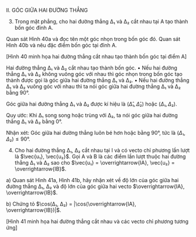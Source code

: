 II. GÓC GIỮA HAI ĐƯỜNG THẲNG

3. Trong mặt phẳng, cho hai đường thẳng Δ₁ và Δ₂ cắt nhau tại A tạo thành bốn góc đỉnh A.

Quan sát Hình 40a và đọc tên một góc nhọn trong bốn góc đó.
Quan sát Hình 40b và nêu đặc điểm bốn góc tại đỉnh A.

[Hình 40 minh họa hai đường thẳng cắt nhau tạo thành bốn góc tại điểm A]

Hai đường thẳng Δ₁ và Δ₂ cắt nhau tạo thành bốn góc.
• Nếu hai đường thẳng Δ₁ và Δ₂ không vuông góc với nhau thì góc nhọn trong bốn góc tạo thành được gọi là góc giữa hai đường thẳng Δ₁ và Δ₂.
• Nếu hai đường thẳng Δ₁ và Δ₂ vuông góc với nhau thì ta nói góc giữa hai đường thẳng Δ₁ và Δ₂ bằng 90°.

Góc giữa hai đường thẳng Δ₁ và Δ₂ được kí hiệu là $(Δ̂₁, Δ̂₂)$ hoặc $(Δ₁, Δ₂)$.

Quy ước: Khi Δ₁ song song hoặc trùng với Δ₂, ta nói góc giữa hai đường thẳng Δ₁ và Δ₂ bằng 0°.

Nhận xét: Góc giữa hai đường thẳng luôn bé hơn hoặc bằng 90°, tức là $(Δ₁, Δ₂) ≤ 90°$.

4. Cho hai đường thẳng Δ₁, Δ₂ cắt nhau tại I và có vecto chỉ phương lần lượt là $\vec{u₁}, \vec{u₂}$. Gọi A và B là các điểm lần lượt thuộc hai đường thẳng Δ₁ và Δ₂ sao cho 
$\vec{u₁} = \overrightarrow{IA}, \vec{u₂} = \overrightarrow{IB}$.

a) Quan sát Hình 41a, Hình 41b, hãy nhận xét về độ lớn của góc giữa hai đường thẳng Δ₁, Δ₂ và độ lớn của góc giữa hai vecto $\overrightarrow{IA}, \overrightarrow{IB}$.

b) Chứng tỏ $\cos(Δ₁, Δ₂) = |\cos(\overrightarrow{IA}, \overrightarrow{IB})|$.

[Hình 41 minh họa hai đường thẳng cắt nhau và các vecto chỉ phương tương ứng]